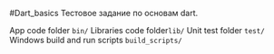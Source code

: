 #Dart_basics
Тестовое задание по основам dart.

App code folder `bin/`
Libraries code folder`lib/`
Unit test folder `test/`
Windows build and run scripts `build_scripts/`

